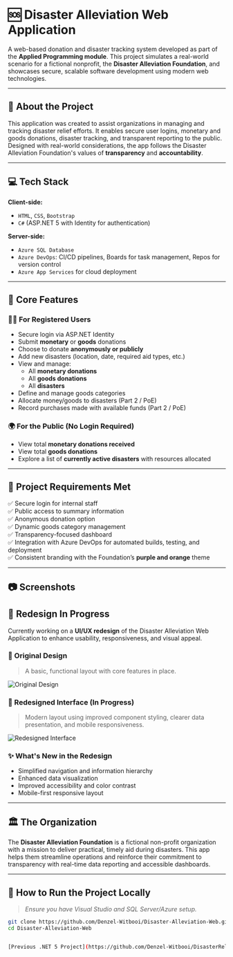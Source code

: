 # 🆘 Disaster Alleviation Web Application

A web-based donation and disaster tracking system developed as part of the **Applied Programming module**. This project simulates a real-world scenario for a fictional nonprofit, the **Disaster Alleviation Foundation**, and showcases secure, scalable software development using modern web technologies.

---

## 📖 About the Project

This application was created to assist organizations in managing and tracking disaster relief efforts. It enables secure user logins, monetary and goods donations, disaster tracking, and transparent reporting to the public. Designed with real-world considerations, the app follows the Disaster Alleviation Foundation's values of **transparency** and **accountability**.

---

## 💻 Tech Stack

**Client-side:**
- `HTML`, `CSS`, `Bootstrap`
- `C#` (ASP.NET 5 with Identity for authentication)

**Server-side:**
- `Azure SQL Database`
- `Azure DevOps`: CI/CD pipelines, Boards for task management, Repos for version control
- `Azure App Services` for cloud deployment

---

## 🔐 Core Features

### 🧑‍💼 For Registered Users
- Secure login via ASP.NET Identity
- Submit **monetary** or **goods** donations
- Choose to donate **anonymously or publicly**
- Add new disasters (location, date, required aid types, etc.)
- View and manage:
  - All **monetary donations**
  - All **goods donations**
  - All **disasters**
- Define and manage goods categories
- Allocate money/goods to disasters (Part 2 / PoE)
- Record purchases made with available funds (Part 2 / PoE)

### 🌍 For the Public (No Login Required)
- View total **monetary donations received**
- View total **goods donations**
- Explore a list of **currently active disasters** with resources allocated

---

## 🧾 Project Requirements Met

✅ Secure login for internal staff  
✅ Public access to summary information  
✅ Anonymous donation option  
✅ Dynamic goods category management  
✅ Transparency-focused dashboard  
✅ Integration with Azure DevOps for automated builds, testing, and deployment  
✅ Consistent branding with the Foundation’s **purple and orange** theme

---

## 📷 Screenshots

## 🎨 Redesign In Progress

Currently working on a **UI/UX redesign** of the Disaster Alleviation Web Application to enhance usability, responsiveness, and visual appeal.

### 🔁 Original Design
> A basic, functional layout with core features in place.

![Original Design](https://github.com/user-attachments/assets/ddec2967-d97e-48c9-9c13-16a6e57f5efd)

### 🚧 Redesigned Interface (In Progress)
> Modern layout using improved component styling, clearer data presentation, and mobile responsiveness.

![Redesigned Interface](https://github.com/user-attachments/assets/07c191bc-9d9f-4708-a16f-2bba998b38ae)


### ✨ What's New in the Redesign
- Simplified navigation and information hierarchy
- Enhanced data visualization
- Improved accessibility and color contrast
- Mobile-first responsive layout

---

## 🏛️ The Organization

The **Disaster Alleviation Foundation** is a fictional non-profit organization with a mission to deliver practical, timely aid during disasters. This app helps them streamline operations and reinforce their commitment to transparency with real-time data reporting and accessible dashboards.

---

## 🚀 How to Run the Project Locally

> _Ensure you have Visual Studio and SQL Server/Azure setup._

```bash
git clone https://github.com/Denzel-Witbooi/Disaster-Alleviation-Web.git
cd Disaster-Alleviation-Web


[Previous .NET 5 Project](https://github.com/Denzel-Witbooi/DisasterReliefWebApp)

